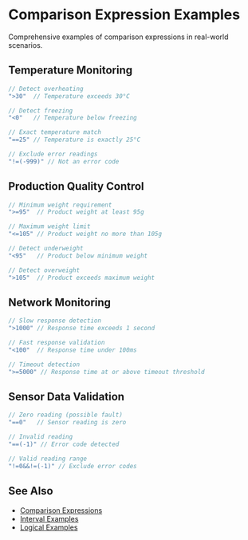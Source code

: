# Comparison Expression Examples

Comprehensive examples of comparison expressions in real-world scenarios.

## Temperature Monitoring

```java
// Detect overheating
">30"  // Temperature exceeds 30°C

// Detect freezing
"<0"   // Temperature below freezing

// Exact temperature match
"==25" // Temperature is exactly 25°C

// Exclude error readings
"!=(-999)" // Not an error code
```

## Production Quality Control

```java
// Minimum weight requirement
">=95"  // Product weight at least 95g

// Maximum weight limit
"<=105" // Product weight no more than 105g

// Detect underweight
"<95"   // Product below minimum weight

// Detect overweight
">105"  // Product exceeds maximum weight
```

## Network Monitoring

```java
// Slow response detection
">1000" // Response time exceeds 1 second

// Fast response validation
"<100"  // Response time under 100ms

// Timeout detection
">=5000" // Response time at or above timeout threshold
```

## Sensor Data Validation

```java
// Zero reading (possible fault)
"==0"   // Sensor reading is zero

// Invalid reading
"==(-1)" // Error code detected

// Valid reading range
"!=0&&!=(-1)" // Exclude error codes
```

## See Also

- [Comparison Expressions](../expressions/comparison.md)
- [Interval Examples](./interval-examples.md)
- [Logical Examples](./logical-examples.md)

